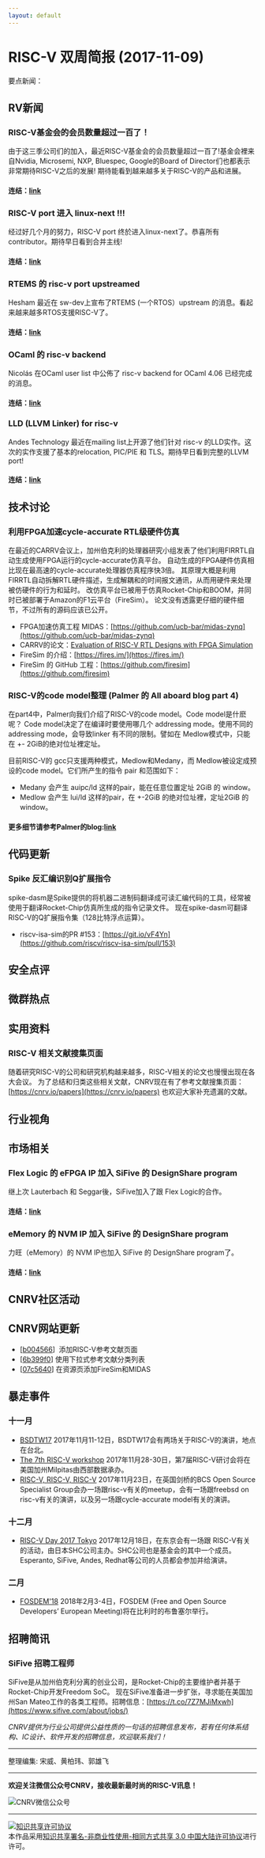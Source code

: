 ```yaml
---
layout: default
---
```


# RISC-V 双周简报 (2017-11-09)

要点新闻：


## RV新闻

### RISC-V基金会的会员数量超过一百了！
由于这三季公司们的加入，最近RISC-V基金会的会员数量超过一百了!基金会裡来自Nvidia, Microsemi, NXP, Bluespec, Google的Board of Director们也都表示非常期待RISC-V之后的发展! 期待能看到越来越多关于RISC-V的产品和进展。

#### 连结：[link](https://www.design-reuse.com/news/43052/risc-v-ecosystem.html)

### RISC-V port 进入 linux-next !!!
经过好几个月的努力，RISC-V port 终於进入linux-next了。恭喜所有contributor。期待早日看到合并主线!

#### 连结：[link](https://lkml.org/lkml/2017/10/31/850) 

### RTEMS 的 risc-v port upstreamed
Hesham 最近在 sw-dev上宣布了RTEMS (一个RTOS）upstream 的消息。看起来越来越多RTOS支援RISC-V了。

#### 连结：[link](https://groups.google.com/a/groups.riscv.org/d/msgid/sw-dev/45FC13E809C9A942BC515F7A1E7E7D7AFAB02AF4%40sjsrvexchmbx2.microsemi.net)

### OCaml 的 risc-v backend
Nicolás 在OCaml user list 中公佈了 risc-v backend for OCaml 4.06 已经完成的消息。

#### 连结：[link](https://groups.google.com/a/groups.riscv.org/d/msgid/sw-dev/CAPunWhCDas15n099ih%2BFt%3DeiijG4ee-kG3%2B4f8%3DG1eVR3PAapg%40mail.gmail.com?utm_medium=email&utm_source=footer)

### LLD (LLVM Linker) for risc-v
Andes Technology 最近在mailing list上开源了他们针对 risc-v 的LLD实作。这次的实作支援了基本的relocation, PIC/PIE 和 TLS。期待早日看到完整的LLVM port!

#### 连结：[link](https://groups.google.com/a/groups.riscv.org/d/msgid/sw-dev/CACSh3m1dcp7G2qcqFKwWYvgevbR7-eBqLQq%3DP7hH8jaXMXci8Q%40mail.gmail.com)

## 技术讨论

### 利用FPGA加速cycle-accurate RTL级硬件仿真
在最近的CARRV会议上，加州伯克利的处理器研究小组发表了他们利用FIRRTL自动生成使用FPGA运行的cycle-accurate仿真平台。
自动生成的FPGA硬件仿真相比现在最高速的cycle-accurate处理器仿真程序快3倍。
其原理大概是利用FIRRTL自动拆解RTL硬件描述，生成解耦和的时间报文通讯，从而用硬件来处理被仿硬件的行为和延时。
改仿真平台已被用于仿真Rocket-Chip和BOOM，并同时已被部署于Amazon的F1云平台（FireSim）。
论文没有透露更仔细的硬件细节，不过所有的源码应该已公开。

- FPGA加速仿真工程 MIDAS：[https://github.com/ucb-bar/midas-zynq](https://github.com/ucb-bar/midas-zynq)
- CARRV的论文：[Evaluation of RISC-V RTL Designs with FPGA Simulation](https://carrv.github.io/papers/kim-midas-carrv2017.pdf)
- FireSim 的介绍：[https://fires.im/](https://fires.im/)
- FireSim 的 GitHub 工程：[https://github.com/firesim](https://github.com/firesim)

### RISC-V的code model整理 (Palmer 的 All aboard blog part 4)
在part4中，Palmer向我们介绍了RISC-V的code model。Code model是什麽呢？ Code model决定了在编译时要使用哪几个 addressing mode。使用不同的addressing mode，会导致linker 有不同的限制。譬如在 Medlow模式中，只能在 +- 2GiB的绝对位址裡定址。

目前RISC-V的 gcc只支援两种模式，Medlow和Medany，而 Medlow被设定成预设的code model。它们所产生的指令 pair 和范围如下：
- Medany 会产生 auipc/ld 这样的pair，能在任意位置定址 2GiB 的 window。
- Medlow 会产生 lui/ld 这样的pair，在 +-2GiB 的绝对位址裡，定址2GiB 的 window。

#### 更多细节请参考Palmer的blog:[link](https://www.sifive.com/blog/2017/09/11/all-aboard-part-4-risc-v-code-models/#what-does--mcmodelmedlow-mean)




## 代码更新

### Spike 反汇编识别Q扩展指令
spike-dasm是Spike提供的将机器二进制码翻译成可读汇编代码的工具，经常被使用于翻译Rocket-Chip仿真所生成的指令记录文件。
现在spike-dasm可翻译RISC-V的Q扩展指令集（128比特浮点运算）。

- riscv-isa-sim的PR \#153：[https://git.io/vF4Yn](https://github.com/riscv/riscv-isa-sim/pull/153)

## 安全点评

## 微群热点

## 实用资料

### RISC-V 相关文献搜集页面
随着研究RISC-V的公司和研究机构越来越多，RISC-V相关的论文也慢慢出现在各大会议。
为了总结和归类这些相关文献，CNRV现在有了参考文献搜集页面：[https://cnrv.io/papers](https://cnrv.io/papers)
也欢迎大家补充遗漏的文献。

## 行业视角

## 市场相关

### Flex Logic 的 eFPGA IP 加入 SiFive 的 DesignShare program
继上次 Lauterbach 和 Seggar後，SiFive加入了跟 Flex Logic的合作。
#### 连结：[link](https://www.electronicsweekly.com/news/business/flex-logix-makes-efpga-available-sifive-design-environment-2017-11/)

### eMemory 的 NVM IP 加入 SiFive 的 DesignShare program
力旺（eMemory）的 NVM IP也加入 SiFive 的 DesignShare program了。
#### 连结：[link](https://www.prnewswire.com/news-releases/sifive-and-ememory-bring-embedded-memory-to-the-designshare-economy-to-accelerate-development-of-risc-v-silicon-300550845.html)

## CNRV社区活动

## CNRV网站更新

- [[b004566](https://github.com/cnrv/home/commit/b004566fc52ed0aa3802a76d85609def9e8c380d)]
  添加RISC-V参考文献页面
- [[6b399f0](https://github.com/cnrv/home/commit/6b399f0aaf7d4876f7779100e6f27e9b494ddc49)]
  使用下拉式参考文献分类列表
- [[07c5640](https://github.com/cnrv/home/commit/07c5640b73f724edc72ce221165a6ca2727d5382)]
  在资源页添加FireSim和MIDAS

## 暴走事件

### 十一月

+ [BSDTW17](https://bsdtw.org/) 2017年11月11-12日，BSDTW17会有两场关于RISC-V的演讲，地点在台北。
+ [The 7th RISC-V workshop](https://www.softconf.com/h/riscv7thwkshp/) 2017年11月28-30日，第7届RISC-V研讨会将在美国加州Milpitas由西部数据承办。
+ [RISC-V, RISC-V, RISC-V](https://www.eventbrite.co.uk/e/risc-v-risc-v-risc-v-registration-39611837071) 2017年11月23日，在英国剑桥的BCS Open Source Specialist Group会办一场跟risc-v有关的meetup，会有一场跟freebsd on risc-v有关的演讲，以及另一场跟cycle-accurate model有关的演讲。

### 十二月
+ [RISC-V Day 2017 Tokyo](https://riscv.tokyo/2017/10/07/%E6%9C%80%E5%88%9D%E3%81%AE%E3%83%96%E3%83%AD%E3%82%B0%E6%8A%95%E7%A8%BF/)  2017年12月18日，在东京会有一场跟 RISC-V有关的活动，由日本SHC公司主办。SHC公司也是基金会的其中一个成员。Esperanto, SiFive, Andes, Redhat等公司的人员都会参加并给演讲。

### 二月
+ [FOSDEM'18](https://fosdem.org/2018/) 2018年2月3-4日，FOSDEM (Free and Open Source Developers’ European Meeting)将在比利时的布鲁塞尔举行。

## 招聘简讯

### SiFive 招聘工程师
SiFive是从加州伯克利分离的创业公司，是Rocket-Chip的主要维护者并基于Rocket-Chip开发Freedom SoC。
现在SiFive准备进一步扩张，寻求能在美国加州San Mateo工作的各类工程师。招聘信息：[https://t.co/7Z7MJiMxwh](https://www.sifive.com/about/jobs/)

_CNRV提供为行业公司提供公益性质的一句话的招聘信息发布，若有任何体系结构、IC设计、软件开发的招聘信息，欢迎联系我们！_

----

整理编集: 宋威、黄柏玮、郭雄飞


----

**欢迎关注微信公众号CNRV，接收最新最时尚的RISC-V讯息！**

![CNRV微信公众号](/assets/images/cnrv_qr.png)

----

<a rel="license" href="http://creativecommons.org/licenses/by-nc-sa/3.0/cn/"><img alt="知识共享许可协议" style="border-width:0" src="https://i.creativecommons.org/l/by-nc-sa/3.0/cn/80x15.png" /></a><br />本作品采用<a rel="license" href="http://creativecommons.org/licenses/by-nc-sa/3.0/cn/">知识共享署名-非商业性使用-相同方式共享 3.0 中国大陆许可协议</a>进行许可。
